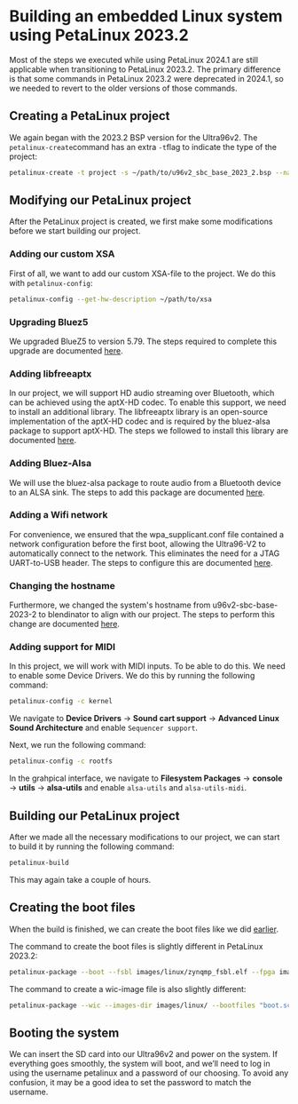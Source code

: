 # Building an embedded Linux system using PetaLinux 2023.2

Most of the steps we executed while using PetaLinux 2024.1 are still applicable when transitioning to PetaLinux 2023.2. The primary difference is that some commands in PetaLinux 2023.2 were deprecated in 2024.1, so we needed to revert to the older versions of those commands.

## Creating a PetaLinux project

We again began with the 2023.2 BSP version for the Ultra96v2. The `petalinux-create`command has an extra `-t`flag to indicate the type of the project:

``` bash
petalinux-create -t project -s ~/path/to/u96v2_sbc_base_2023_2.bsp --name <project_name>
```

## Modifying our PetaLinux project

After the PetaLinux project is created, we first make some modifications before we start building our project.

### Adding our custom XSA

First of all, we want to add our custom XSA-file to the project. We do this with `petalinux-config`:

``` bash
petalinux-config --get-hw-description ~/path/to/xsa
```
### Upgrading Bluez5

We upgraded BlueZ5 to version 5.79. The steps required to complete this upgrade are documented [here](petalinux-2024-1.md#upgrading-bluez5).

### Adding libfreeaptx

In our project, we will support HD audio streaming over Bluetooth, which can be achieved using the aptX-HD codec. To enable this support, we need to install an additional library. The libfreeaptx library is an open-source implementation of the aptX-HD codec and is required by the bluez-alsa package to support aptX-HD. The steps we followed to install this library are documented [here](petalinux-2024-1.md#adding-libfreeaptx).

### Adding Bluez-Alsa

We will use the bluez-alsa package to route audio from a Bluetooth device to an ALSA sink. The steps to add this package are documented [here](petalinux-2024-1.md#adding-bluez-alsa).

### Adding a Wifi network

For convenience, we ensured that the wpa_supplicant.conf file contained a network configuration before the first boot, allowing the Ultra96-V2 to automatically connect to the network. This eliminates the need for a JTAG UART-to-USB header. The steps to configure this are documented [here](petalinux-2024-1.md#adding-a-wifi-network).

### Changing the hostname

Furthermore, we changed the system's hostname from u96v2-sbc-base-2023-2 to blendinator to align with our project. The steps to perform this change are documented [here](petalinux-2024-1.md#changing-the-hostname).

### Adding support for MIDI

In this project, we will work with MIDI inputs. To be able to do this. We need to enable some Device Drivers. We do this by running the following command:

``` bash
petalinux-config -c kernel
```

We navigate to **Device Drivers** → **Sound cart support** → **Advanced Linux Sound Architecture** and enable `Sequencer support`.

Next, we run the following command:

``` bash
petalinux-config -c rootfs
```

In the grahpical interface, we navigate to **Filesystem Packages** → **console** → **utils** → **alsa-utils** and enable `alsa-utils` and `alsa-utils-midi`.

## Building our PetaLinux project

After we made all the necessary modifications to our project, we can start to build it by running the following command:

``` bash
petalinux-build
```

This may again take a couple of hours. 

## Creating the boot files

When the build is finished, we can create the boot files like we did [earlier](petalinux-2024-1.md#creating-the-boot-files).

The command to create the boot files is slightly different in PetaLinux 2023.2:

``` bash
petalinux-package --boot --fsbl images/linux/zynqmp_fsbl.elf --fpga images/linux/system.bit --pmufw images/linux/pmufw.elf --u-boot

```

The command to create a wic-image file is also slightly different:

``` bash 
petalinux-package --wic --images-dir images/linux/ --bootfiles "boot.scr,Image,system.dtb"
```

## Booting the system

We can insert the SD card into our Ultra96v2 and power on the system. If everything goes smoothly, the system will boot, and we’ll need to log in using the username petalinux and a password of our choosing. To avoid any confusion, it may be a good idea to set the password to match the username.